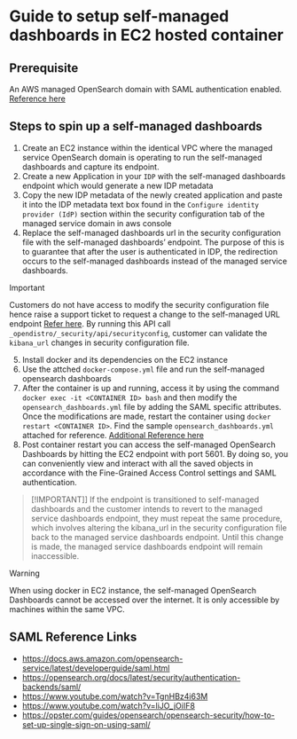# Guide to setup self-managed dashboards in EC2 hosted container

## Prerequisite
An AWS managed OpenSearch domain with SAML authentication enabled. [Reference here](https://docs.aws.amazon.com/opensearch-service/latest/developerguide/saml.html
)

## Steps to spin up a self-managed dashboards
1. Create an EC2 instance within the identical VPC where the managed service OpenSearch domain is operating to run the self-managed dashboards and capture its endpoint.
2. Create a new Application in your `IDP` with the self-managed dashboards endpoint which would generate a new IDP metadata
3. Copy the new IDP metadata of the newly created application and paste it into the IDP metadata text box found in the `Configure identity provider (IdP)` section within the security configuration tab of the managed service domain in aws console
4. Replace the self-managed dashboards url in the security configuration file with the self-managed dashboards’ endpoint. The purpose of this is to guarantee that after the user is authenticated in IDP, the redirection occurs to the self-managed dashboards instead of the managed service dashboards.

> [!IMPORTANT]
> Customers do not have access to modify the security configuration file hence raise a support ticket to request a change to the self-managed URL endpoint
[Refer here](https://opensearch.org/docs/latest/security/authentication-backends/saml/#minimal-configuration-example). By running this API call ```_opendistro/_security/api/securityconfig```, customer can validate the `kibana_url` changes in security configuration file.

5. Install docker and its dependencies on the EC2 instance
6. Use the attched `docker-compose.yml` file and run the self-managed opensearch dashboards
7. After the container is up and running, access it by using the command `docker exec -it <CONTAINER ID> bash` and then modify the `opensearch_dashboards.yml` file by adding the SAML specific attributes. Once the modifications are made, restart the container using `docker restart <CONTAINER ID>`. Find the sample `opensearch_dashboards.yml` attached for reference. [Additional Reference here](https://opensearch.org/docs/latest/security/authentication-backends/saml/#opensearch-dashboards-configuration)
8. Post container restart you can access the self-managed OpenSearch Dashboards by hitting the EC2 endpoint with port 5601. By doing so, you can conveniently view and interact with all the saved objects in accordance with the Fine-Grained Access Control settings and SAML authentication.
> [!IMPORTANT]]
> If the endpoint is transitioned to self-managed dashboards and the customer intends to revert to the managed service dashboards endpoint, they must repeat the same procedure, which involves altering the kibana_url in the security configuration file back to the managed service dashboards endpoint. Until this change is made, the managed service dashboards endpoint will remain inaccessible.

> [!WARNING]
> When using docker in EC2 instance, the self-managed OpenSearch Dashboards cannot be accessed over the internet. It is only accessible by machines within the same VPC.

## SAML Reference Links
* https://docs.aws.amazon.com/opensearch-service/latest/developerguide/saml.html
* https://opensearch.org/docs/latest/security/authentication-backends/saml/
* https://www.youtube.com/watch?v=TgnHBz4i63M
* https://www.youtube.com/watch?v=liJO_jOiIF8
* https://opster.com/guides/opensearch/opensearch-security/how-to-set-up-single-sign-on-using-saml/
